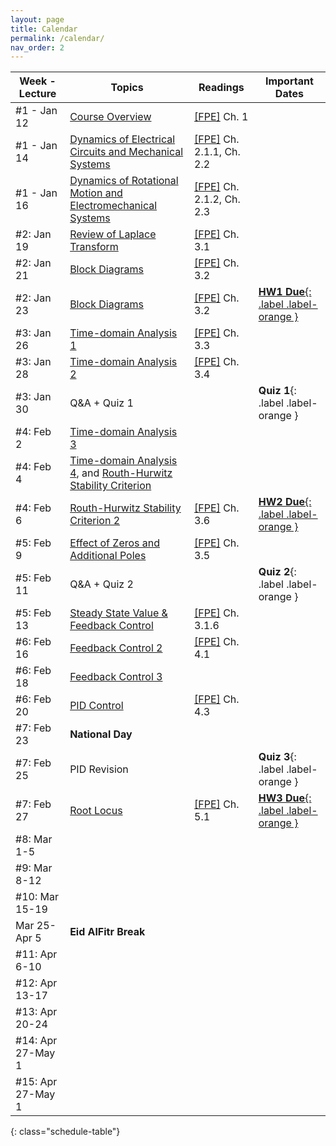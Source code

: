 ```yaml
---
layout: page
title: Calendar
permalink: /calendar/
nav_order: 2
---
```

| Week - Lecture              | Topics                                                          | Readings | Important Dates |
|-------------------|---------------------------------------------------------------------------|----------|----|
| #1 - Jan 12     | [Course Overview](https://kfupmedusa.sharepoint.com/:b:/r/sites/Section_242123885/Class%20Materials/Lecture%20Slides/01_12_Introduction.pdf?csf=1&web=1&e=6PJlGu)                                                             | [[FPE]]({{site.baseurl}}/#textbooks) Ch. 1         |    |
| #1 - Jan 14     | [Dynamics of Electrical Circuits and Mechanical Systems](https://kfupmedusa.sharepoint.com/:b:/r/sites/Section_242123885/Class%20Materials/Lecture%20Slides/01_14_Dynamic%20Modelling.pdf?csf=1&web=1&e=Oh8vrp)                      | [[FPE]]({{site.baseurl}}/#textbooks) Ch. 2.1.1, Ch. 2.2  |  |
| #1 - Jan 16     | [Dynamics of Rotational Motion and Electromechanical Systems](https://kfupmedusa.sharepoint.com/:b:/r/sites/Section_242123885/Class%20Materials/Lecture%20Slides/01_16_Dynamic%20Modelling%20II.pdf?csf=1&web=1&e=pZRPzY)                                       | [[FPE]]({{site.baseurl}}/#textbooks) Ch. 2.1.2, Ch. 2.3 |  |
| #2: Jan 19      | [Review of Laplace Transform](https://kfupmedusa.sharepoint.com/:b:/r/sites/Section_242123885/Class%20Materials/Lecture%20Slides/01_19_Laplace%20Review.pdf?csf=1&web=1&e=ytczCc)                                                   |    [[FPE]]({{site.baseurl}}/#textbooks) Ch. 3.1      |     |
| #2: Jan 21      | [Block Diagrams](https://kfupmedusa.sharepoint.com/:b:/r/sites/Section_242123885/Class%20Materials/Lecture%20Slides/01_21_Block_Diagrams.pdf?csf=1&web=1&e=BxspQJ)                                                   |  [[FPE]]({{site.baseurl}}/#textbooks) Ch. 3.2       |     |
| #2: Jan 23      |  [Block Diagrams](https://kfupmedusa.sharepoint.com/:b:/r/sites/Section_242123885/Class%20Materials/Lecture%20Slides/01_23_block_diagrams_2.pdf?csf=1&web=1&e=mhe8TE)                                               | [[FPE]]({{site.baseurl}}/#textbooks) Ch. 3.2         |  [**HW1 Due**{: .label .label-orange }]({{site.baseurl}}/hw/)   |
| #3: Jan 26   |  [Time-domain Analysis 1](https://kfupmedusa.sharepoint.com/:b:/r/sites/Section_242123885/Class%20Materials/Lecture%20Slides/01_26_time_domain_analysis.pdf?csf=1&web=1&e=PEi87i)                                    |   [[FPE]]({{site.baseurl}}/#textbooks) Ch. 3.3       |      |
| #3: Jan 28      |[Time-domain Analysis 2](https://kfupmedusa.sharepoint.com/:b:/r/sites/Section_242123885/Class%20Materials/Lecture%20Slides/01_28_time_domain_analysis_2.pdf?csf=1&web=1&e=Cg7v7o)  | [[FPE]]({{site.baseurl}}/#textbooks) Ch. 3.4  |  |
| #3: Jan 30      | Q&A + Quiz 1 |  | **Quiz 1**{: .label .label-orange } |
| #4: Feb 2      |   [Time-domain Analysis 3](https://kfupmedusa.sharepoint.com/:b:/r/sites/Section_242123885/Class%20Materials/Lecture%20Slides/02_02_time_domain_analysis_3.pdf?csf=1&web=1&e=BeBYPW)                                                                    |          |    |
| #4: Feb 4      |  [Time-domain Analysis 4](https://kfupmedusa.sharepoint.com/:b:/r/sites/Section_242123885/Class%20Materials/Lecture%20Slides/02_04_time_domain_analysis_4.pdf?csf=1&web=1&e=4WpdaA), and [Routh-Hurwitz Stability Criterion](https://kfupmedusa.sharepoint.com/:b:/r/sites/Section_242123885/Class%20Materials/Lecture%20Slides/02_04_stability.pdf?csf=1&web=1&e=X5hM0D) |  |  |
| #4: Feb 6      | [Routh-Hurwitz Stability Criterion 2](https://kfupmedusa.sharepoint.com/:b:/r/sites/Section_242123885/Class%20Materials/Lecture%20Slides/02_06_stability.pdf?csf=1&web=1&e=caPU2I) |  [[FPE]]({{site.baseurl}}/#textbooks) Ch. 3.6   |  [**HW2 Due**{: .label .label-orange }]({{site.baseurl}}/hw/) |
| #5: Feb 9     |    [Effect of Zeros and Additional Poles](https://kfupmedusa.sharepoint.com/:b:/r/sites/Section_242123885/Class%20Materials/Lecture%20Slides/02_09_extra_poles_zeros.pdf?csf=1&web=1&e=xFjaU6)                                                                      |     [[FPE]]({{site.baseurl}}/#textbooks) Ch. 3.5        |    |
| #5: Feb 11      | Q&A + Quiz 2 |  | **Quiz 2**{: .label .label-orange } |
| #5: Feb 13      | [Steady State Value & Feedback Control](https://kfupmedusa.sharepoint.com/:b:/r/sites/Section_242123885/Class%20Materials/Lecture%20Slides/02_13_steady_state_value_feedback.pdf?csf=1&web=1&e=uxboZa) | [[FPE]]({{site.baseurl}}/#textbooks) Ch. 3.1.6  |  |
| #6: Feb 16     |   [Feedback Control 2](https://kfupmedusa.sharepoint.com/:b:/r/sites/Section_242123885/Class%20Materials/Lecture%20Slides/02_16_feedback_control.pdf?csf=1&web=1&e=qDbeN9)                                                                  |    [[FPE]]({{site.baseurl}}/#textbooks) Ch. 4.1       |        |
| #6: Feb 18      | [Feedback Control 3](https://kfupmedusa.sharepoint.com/:b:/s/Section_242123885/EbLLhLo5YEpLkmLfboBbNRgBCymlcS-RvmWT-sfILA9djw) |  |  |
| #6: Feb 20     | [PID Control](https://kfupmedusa.sharepoint.com/:b:/s/Section_242123885/EWB5OOi5pOJHu0pGFXWYrocBGgWRqq3ThtXa_Tux6GJRng) |  [[FPE]]({{site.baseurl}}/#textbooks) Ch. 4.3 |  |
| #7: Feb 23       |      **National Day**                                                                    |          |        |
| #7: Feb 25      | PID Revision |  | **Quiz 3**{: .label .label-orange }   |
| #7: Feb 27      | [Root Locus](https://kfupmedusa.sharepoint.com/:b:/r/sites/Section_242123885/Class%20Materials/Lecture%20Slides/02_27_root_locus.pdf?csf=1&web=1&e=uIrlkQ) | [[FPE]]({{site.baseurl}}/#textbooks) Ch. 5.1 | [**HW3 Due**{: .label .label-orange }]({{site.baseurl}}/hw/) |
| #8: Mar 1-5      |                                                                           |          |    |
| #9: Mar 8-12     |                                                                           |          |        |
| #10: Mar 15-19    |                                                                           |          |        |
|  Mar 25-Apr 5| **Eid AlFitr Break**| | |
| #11: Apr 6-10 |                                                                           |          |        |
| #12: Apr 13-17      |                                                                           |          |        |
| #13: Apr 20-24    |                                      							            |          |        |
| #14: Apr 27-May 1   |                                                                           |          |        |
| #15: Apr 27-May 1 | | | |
{: class="schedule-table"}
